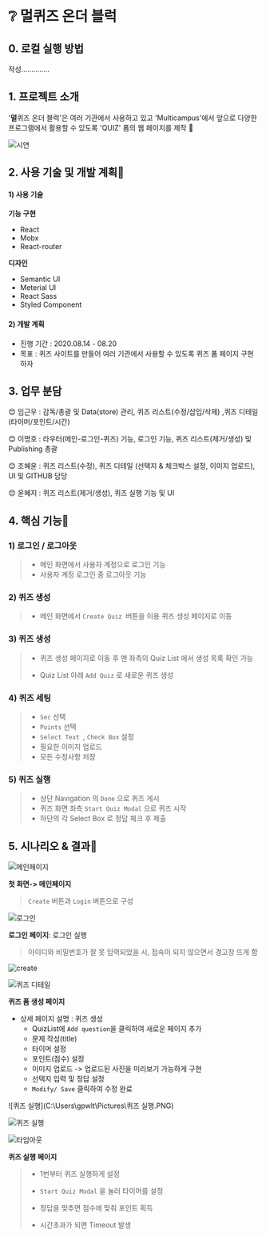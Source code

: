 # :grey_question: 멀퀴즈 온더 블럭

## 0. 로컬 실행 방법

작성..............

## 1. 프로젝트 소개

'**멀**퀴즈 온더 블럭'은 여러 기관에서 사용하고 있고 'Multicampus'에서 앞으로 다양한 프로그램에서 활용할 수 있도록 'QUIZ' 폼의 웹 페이지를 제작​ :speech_balloon:

![시연](C:\Users\gpwlt\Pictures\동영상.PNG)



## 2. 사용 기술 및 개발 계획📌

#### 1) 사용 기술

**기능 구현**

- React
- Mobx
- React-router

**디자인**

- Semantic UI
- Meterial UI
- React Sass
- Styled Component



#### 2) 개발 계획

- 진행 기간 : 2020.08.14 - 08.20
- 목표 : 퀴즈 사이트를 만들어 여러 기관에서 사용할 수 있도록 퀴즈 폼 페이지 구현하자



## 3. 업무 분담

😊 임근우 : 감독/총괄 및 Data(store) 관리, 퀴즈 리스트(수정/삽입/삭제) ,퀴즈 디테일(타이머/포인트/시간)

😊 이명호 : 라우터(메인-로그인-퀴즈) 기능, 로그인 기능, 퀴즈 리스트(제거/생성) 및 Publishing 총괄

😊 조혜윤 : 퀴즈 리스트(수정), 퀴즈 디테일 (선택지 & 체크박스 설정, 이미지 업로드), UI 및 GITHUB 담당

😊 윤혜지 : 퀴즈 리스트(제거/생성), 퀴즈 실행 기능 및 UI



## 4. 핵심 기능🔑

 ### 1) 로그인 / 로그아웃

> - 메인 화면에서 사용자 계정으로 로그인 기능
> - 사용자 계정 로그인 중 로그아웃 기능



### 2) 퀴즈 생성

> - 메인 화면에서 `Create Quiz `버튼을 이용 퀴즈 생성 페이지로 이동



### 3) 퀴즈 생성

> - 퀴즈 생성 페이지로 이동 후 맨 좌측의 Quiz List 에서 생성 목록 확인 가능
>
> - Quiz List 아래  `Add Quiz` 로 새로운 퀴즈 생성



### 4) 퀴즈 세팅

> - `Sec` 선택
> - `Points` 선택
> - `Select Text `, `Check Box` 설정
> - 필요한 이미지 업로드
> - 모든 수정사항 저장



### 5) 퀴즈 실행

> - 상단 Navigation 의 `Done` 으로 퀴즈 게시
> - 퀴즈 화면 좌측 `Start Quiz Modal` 으로 퀴즈 시작
> - 하단의 각 Select Box 로 정답 체크 후 제출



## 5. 시나리오 & 결과📢

![메인페이지](C:\Users\gpwlt\Pictures\메인페이지.PNG)

**첫 화면-> 메인페이지**

> `Create` 버튼과 `Login` 버튼으로 구성



![로그인](C:\Users\gpwlt\Pictures\로그인.PNG)

**로그인 페이지**: 로그인 실행

> 아이디와 비밀번호가 잘 못 입력되었을 시, 접속이 되지 않으면서 경고창 뜨게 함



![create](C:\Users\gpwlt\Pictures\퀴즈폼.PNG)

![퀴즈 디테일](C:\Users\gpwlt\Pictures\퀴즈생성.PNG)

**퀴즈 폼 생성 페이지**

- 상세 페이지 설명 : 퀴즈 생성
  - QuizList에 `Add question`을 클릭하여 새로운 페이지 추가
  - 문제 작성(title)
  - 타이머 설정
  - 포인트(점수) 설정
  - 이미지 업로드 -> 업로드된 사진을 미리보기 가능하게 구현
  - 선택지 입력 및 정답 설정
  - `Modify/ Save` 클릭하여 수정 완료





![퀴즈 실행](C:\Users\gpwlt\Pictures\퀴즈 실행.PNG)

![퀴즈 실행](C:\Users\gpwlt\Pictures\타이머포인트.PNG)

![타임아웃](C:\Users\gpwlt\Pictures\타임아웃.PNG)

**퀴즈 실행 페이지**

> - 1번부터 퀴즈 실행하게 설정
>
> - `Start Quiz Modal` 을 눌러 타이머를 설정
> - 정답을 맞추면 점수에 맞춰 포인트 획득
> - 시간초과가 되면 Timeout 발생